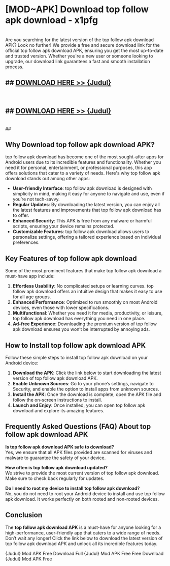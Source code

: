 # [MOD~APK] Download top follow apk download - x1pfg <br>
<br>
Are you searching for the latest version of the top follow apk download APK? Look no further! We provide a free and secure download link for the official top follow apk download APK, ensuring you get the most up-to-date and trusted version. Whether you're a new user or someone looking to upgrade, our download link guarantees a fast and smooth installation process.


## ##  [DOWNLOAD HERE >> {Judul}](https://geoflix.me/watch.php?title=top_follow_apk_download&ref=git)
  <br>

##  ## [DOWNLOAD HERE >> {Judul}](https://geoflix.me/watch.php?title=top_follow_apk_download&ref=git)
  <br>
  ##



## Why Download top follow apk download APK?

top follow apk download has become one of the most sought-after apps for Android users due to its incredible features and functionality. Whether you need it for personal, entertainment, or professional purposes, this app offers solutions that cater to a variety of needs. Here's why top follow apk download stands out among other apps:

- **User-friendly Interface**: top follow apk download is designed with simplicity in mind, making it easy for anyone to navigate and use, even if you’re not tech-savvy.
- **Regular Updates**: By downloading the latest version, you can enjoy all the latest features and improvements that top follow apk download has to offer.
- **Enhanced Security**: This APK is free from any malware or harmful scripts, ensuring your device remains protected.
- **Customizable Features**: top follow apk download allows users to personalize settings, offering a tailored experience based on individual preferences.

## Key Features of top follow apk download

Some of the most prominent features that make top follow apk download a must-have app include:

1. **Effortless Usability**: No complicated setups or learning curves. top follow apk download offers an intuitive design that makes it easy to use for all age groups.
2. **Enhanced Performance**: Optimized to run smoothly on most Android devices, even those with lower specifications.
3. **Multifunctional**: Whether you need it for media, productivity, or leisure, top follow apk download has everything you need in one place.
4. **Ad-free Experience**: Downloading the premium version of top follow apk download ensures you won’t be interrupted by annoying ads.

## How to Install top follow apk download APK

Follow these simple steps to install top follow apk download on your Android device:

1. **Download the APK**: Click the link below to start downloading the latest version of top follow apk download APK.
2. **Enable Unknown Sources**: Go to your phone’s settings, navigate to Security, and enable the option to install apps from unknown sources.
3. **Install the APK**: Once the download is complete, open the APK file and follow the on-screen instructions to install.
4. **Launch and Enjoy**: Once installed, you can open top follow apk download and explore its amazing features.

## Frequently Asked Questions (FAQ) About top follow apk download APK

**Is top follow apk download APK safe to download?**  
Yes, we ensure that all APK files provided are scanned for viruses and malware to guarantee the safety of your device.

**How often is top follow apk download updated?**  
We strive to provide the most current version of top follow apk download. Make sure to check back regularly for updates.

**Do I need to root my device to install top follow apk download?**  
No, you do not need to root your Android device to install and use top follow apk download. It works perfectly on both rooted and non-rooted devices.

## Conclusion

The **top follow apk download APK** is a must-have for anyone looking for a high-performance, user-friendly app that caters to a wide range of needs. Don’t wait any longer! Click the link below to download the latest version of top follow apk download APK and unlock all its incredible features today.

{Judul} Mod APK Free
Download Full {Judul} Mod APK Free
Free Download {Judul} Mod APK Free

